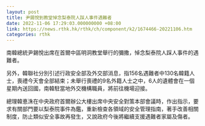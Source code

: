 ```yaml
---
layout: post
title: 尹錫悅到教堂悼念梨泰院人踩人事件遇難者
date: 2022-11-06 17:29:03.000000000 +08:00
link: https://news.rthk.hk/rthk/ch/component/k2/1674466-20221106.htm
categories: rthk
---
```


南韓總統尹錫悅出席在首爾中區明洞教堂舉行的彌撒，悼念梨泰院人踩人事件的遇難者。

另外，韓聯社分別引述行政安全部及外交部消息，指156名遇難者中130名韓籍人士，喪禮今天會全部結束；未舉行喪禮的9名外籍人士之中，6人的遺體會在一個星期內送回國，南韓駐當地外交機構職員，將前往機場迎接。

總理韓悳洙在中央政府首爾辦公大樓出席中央安全對策本部會議時，作出指示，要求有關部門要以梨泰院事件為鑑，重新檢查各領域的安全管理指南，著手改善相關制度，防止類似安全事故再發生，又說政府今後將繼續支援遇難者家屬及傷者。
